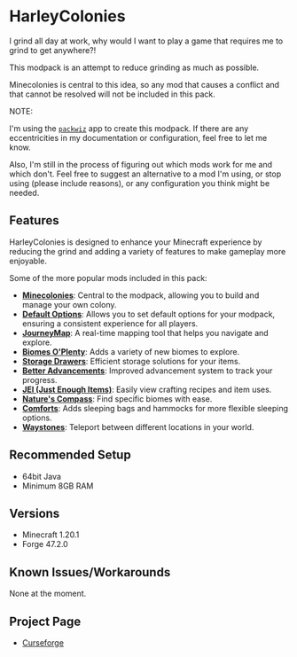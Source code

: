 # HarleyColonies

I grind all day at work, why would I want to play a game that requires me to
grind to get anywhere?!

This modpack is an attempt to reduce grinding as much as possible.

Minecolonies is central to this idea, so any mod that causes a conflict and
that cannot be resolved will not be included in this pack.

NOTE:

I'm using the [`packwiz`](https://packwiz.infra.link) app to create this
modpack. If there are any eccentricities in my documentation or configuration,
feel free to let me know.

Also, I'm still in the process of figuring out which mods work for me and
which don't. Feel free to suggest an alternative to a mod I'm using, or stop
using (please include reasons), or any configuration you think might be
needed.

## Features

HarleyColonies is designed to enhance your Minecraft experience by reducing
the grind and adding a variety of features to make gameplay more enjoyable.

Some of the more popular mods included in this pack:

- **[Minecolonies](https://www.curseforge.com/minecraft/mc-mods/minecolonies)**: Central to the modpack, allowing you to build and manage your own colony.
- **[Default Options](https://www.curseforge.com/minecraft/mc-mods/default-options)**: Allows you to set default options for your modpack, ensuring a consistent experience for all players.
- **[JourneyMap](https://www.curseforge.com/minecraft/mc-mods/journeymap)**: A real-time mapping tool that helps you navigate and explore.
- **[Biomes O'Plenty](https://www.curseforge.com/minecraft/mc-mods/biomes-o-plenty)**: Adds a variety of new biomes to explore.
- **[Storage Drawers](https://www.curseforge.com/minecraft/mc-mods/storage-drawers)**: Efficient storage solutions for your items.
- **[Better Advancements](https://www.curseforge.com/minecraft/mc-mods/better-advancements)**: Improved advancement system to track your progress.
- **[JEI (Just Enough Items)](https://www.curseforge.com/minecraft/mc-mods/jei)**: Easily view crafting recipes and item uses.
- **[Nature's Compass](https://www.curseforge.com/minecraft/mc-mods/natures-compass)**: Find specific biomes with ease.
- **[Comforts](https://www.curseforge.com/minecraft/mc-mods/comforts)**: Adds sleeping bags and hammocks for more flexible sleeping options.
- **[Waystones](https://www.curseforge.com/minecraft/mc-mods/waystones)**: Teleport between different locations in your world.

## Recommended Setup

* 64bit Java
* Minimum 8GB RAM

## Versions

* Minecraft 1.20.1
* Forge 47.2.0

## Known Issues/Workarounds

None at the moment.

## Project Page

- [Curseforge](https://legacy.curseforge.com/minecraft/modpacks/harleycolonies)
